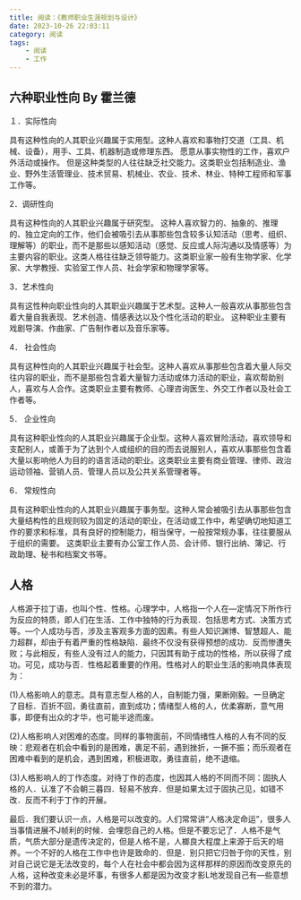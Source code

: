 ```yaml
---
title: 阅读：《教师职业生涯规划与设计》
date: 2023-10-26 22:03:11
category: 阅读
tags: 
	- 阅读
	- 工作
---
```


## 六种职业性向 By 霍兰德


１．实际性向

具有这种性向的人其职业兴趣属于实用型。这种人喜欢和事物打交道（工具、机械、设备），用手、工具、机器制造或修理东西。 愿意从事实物性的工作，喜欢户外活动或操作。 但是这种类型的人往往缺乏社交能力。这类职业包括制造业、渔业、野外生活管理业、技术贸易、机械业、农业、技术、林业、特种工程师和军事工作等。

2．调研性向

具有这种性向的人其职业兴趣属于研究型。 这种人喜欢智力的、抽象的、推理的、独立定向的工作，他们会被吸引去从事那些包含较多认知活动（思考、组织、理解等）的职业，而不是那些以感知活动（感觉、反应或人际沟通以及情感等）为主要内容的职业。这类人格往往缺乏领导能力。这类职业家一般有生物学家、化学家、大学教授、实验室工作人员、社会学家和物理学家等。

3．艺术性向

具有这性种向职业性向的人其职业兴趣属于艺术型。这种人一般喜欢从事那些包含着大量自我表现、艺术创造、情感表达以及个性化活动的职业。 这种职业主要有戏剧导演、作曲家、广告制作者以及音乐家等。

4． 社会性向

具有这种性向的人其职业兴趣属于社会型。这种人喜欢从事那些包含着大量人际交往内容的职业，而不是那些包含着大量智力活动或体力活动的职业，喜欢帮助别人，喜欢与人合作。这类职业主要有教师、心理咨询医生、外交工作者以及社会工作者等。

5． 企业性向

具有这种职业性向的人其职业兴趣属于企业型。这种人喜欢冒险活动，喜欢领导和支配别人，或善于为了达到个人或组织的目的而去说服别人，喜欢从事那些包含着大量以影响他人为目的的语言活动的职业。这类职业主要有商业管理、律师、政治运动领袖、营销人员、管理人员以及公共关系管理者等。

6． 常规性向

具有这种职业性向的人其职业兴趣属于事务型。这种人常会被吸引去从事那些包含大量结构性的且规则较为固定的活动的职业，在活动或工作中，希望确切地知道工作的要求和标准，具有良好的控制能力，相当保守，一般按常规办事，往往要服从于组织的需要。 这类职业主要有办公室工作人员、会计师、银行出纳、簿记、行政助理、秘书和档案文书等。


## 人格

人格源于拉丁语，也叫个性、性格。心理学中，人格指一个人在—定情况下所作行为反应的特质，即人们在生活、工作中独特的行为表现．包括思考方式、决策方式等。—个人成功与否，涉及主客观多方面的因素。有些人知识渊博、智慧超人、能力超群，却由于有着严重的性格缺陷．最终不仅没有获得预想的成功．反而惨遭失败；与此相反，有些人没有过人的能力，只因其有助于成功的性格，所以获得了成功。可见，成功与否．性格起着重要的作用。性格对人的职业生活的影响具体表现为：

(1)人格影响人的意志。具有意志型人格的人，自制能力强，果断刚毅。一旦确定了目标．百折不回，勇往直前，直到成功；情绪型人格的人，优柔寡断，意气用事，即便有出众的才华，也可能半途而废。

(2)人格影响人对困难的态度。同样的事物面前，不同情绪性人格的人有不同的反映：悲观者在机会中看到的是困难，裹足不前，遇到挫折，一撅不振；而乐观者在困难中看到的是机会，遇到困难，积极进取，勇往直前，绝不退缩。

(3)人格影响人的丁作态度。对待丁作的态度，也因其人格的不同而不同：固执人格的人．认准了不会朝三暮四．轻易不放弃．但是如果太过于固执己见，如错不改．反而不利于丁作的开展。

最后．我们要认识一点，人格是可以改变的。人们常常讲“人格决定命运”，很多人当事情进展不J帧利的时候．会埋怨自己的人格。但是不要忘记了．人格不是气质，气质大部分是遗传决定的，但是人格不是，人榔良大程度上来源于后天的培养。一个不好的人格在工作中也许是致命的．但是．别只把它归咎于你的天性，别对自己说它是无法改变的，每个人在社会中都会因为这样那样的原因而改变原先的人格，这种改变未必是坏事，有很多人都是因为改变才影L地发现自己有—些意想不到的潜力。































